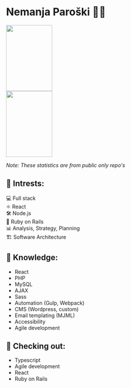 # Nemanja Paroški 👨‍💻

<a href="https://github.com/nparoski">
  <img height="180em" width="50%" src="https://github-readme-stats.vercel.app/api?username=nparoski&theme=tokyonight&show_icons=true" />
  <img height="180em" width="50%" src="https://github-readme-stats.vercel.app/api/top-langs/?username=nparoski&theme=tokyonight&layout=compact" />
</a>

_Note: These statistics are from public only repo's_

## 🚀 Intrests:

💻 Full stack  
 ⚛ React  
 🛠 Node.js  
 💎 Ruby on Rails  
 📊 Analysis, Strategy, Planning  
 🏗 Software Architecture

## 🧠 Knowledge:

- React
- PHP
- MySQL
- AJAX
- Sass
- Automation (Gulp, Webpack)
- CMS (Wordpress, custom)
- Email templating (MJML)
- Accessibility
- Agile development

## 👀 Checking out:

- Typescript
- Agile development
- React
- Ruby on Rails
